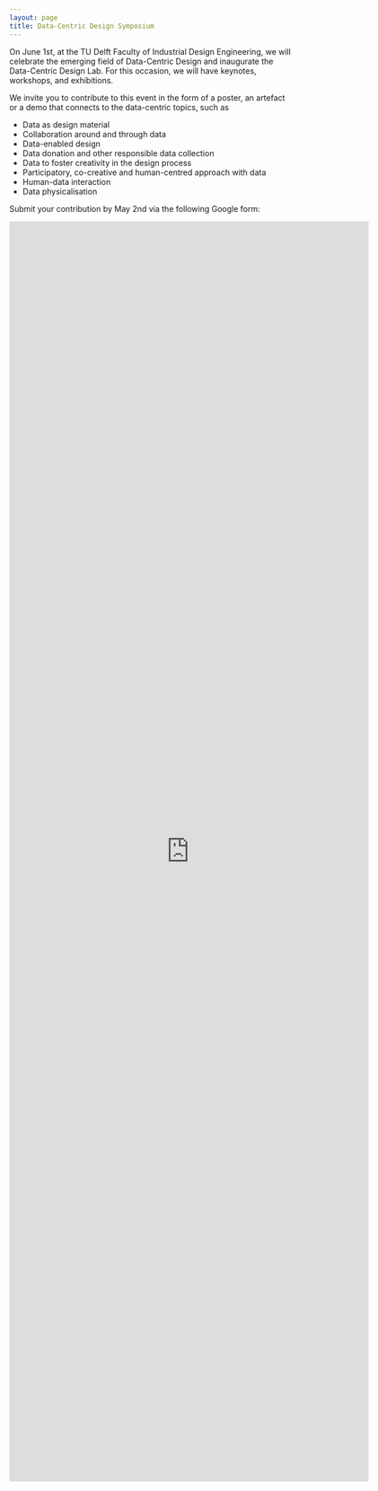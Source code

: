```yaml
---
layout: page
title: Data-Centric Design Symposium
---
```


On June 1st, at the TU Delft Faculty of Industrial Design Engineering, we will celebrate the emerging field of Data-Centric Design and inaugurate the Data-Centric Design Lab. For this occasion, we will have keynotes, workshops, and exhibitions.

We invite you to contribute to this event in the form of a poster, an artefact or a demo that connects to the data-centric topics, such as 

-	Data as design material
-	Collaboration around and through data
-	Data-enabled design
-	Data donation and other responsible data collection
-	Data to foster creativity in the design process
-	Participatory, co-creative and human-centred approach with data
-	Human-data interaction
-	Data physicalisation 

Submit your contribution by May 2nd via the following Google form:

<iframe src="https://docs.google.com/forms/d/e/1FAIpQLSe7FLCS4FybPnIqy2bITe7Zlac0IEJ-Oi4Vg2KiXk3G8SlLzw/viewform?embedded=true" width="640" height="2246" frameborder="0" marginheight="0" marginwidth="0">Loading…</iframe>